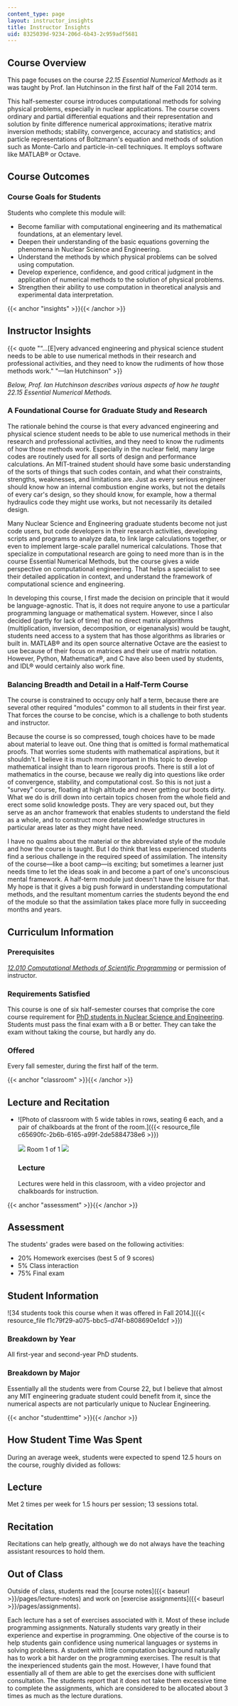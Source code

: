 ```yaml
---
content_type: page
layout: instructor_insights
title: Instructor Insights
uid: 8325039d-9234-206d-6b43-2c959adf5681
---
```


Course Overview
---------------

This page focuses on the course _22.15 Essential Numerical Methods_ as it was taught by Prof. Ian Hutchinson in the first half of the Fall 2014 term.

This half-semester course introduces computational methods for solving physical problems, especially in nuclear applications. The course covers ordinary and partial differential equations and their representation and solution by finite difference numerical approximations; iterative matrix inversion methods; stability, convergence, accuracy and statistics; and particle representations of Boltzmann's equation and methods of solution such as Monte-Carlo and particle-in-cell techniques. It employs software like MATLAB® or Octave.

Course Outcomes
---------------

### Course Goals for Students

Students who complete this module will:

*   Become familiar with computational engineering and its mathematical foundations, at an elementary level.
*   Deepen their understanding of the basic equations governing the phenomena in Nuclear Science and Engineering.
*   Understand the methods by which physical problems can be solved using computation.
*   Develop experience, confidence, and good critical judgment in the application of numerical methods to the solution of physical problems.
*   Strengthen their ability to use computation in theoretical analysis and experimental data interpretation.

{{< anchor "insights" >}}{{< /anchor >}}

Instructor Insights
-------------------

{{< quote "“…[E]very advanced engineering and physical science student needs to be able to use numerical methods in their research and professional activities, and they need to know the rudiments of how those methods work." "—Ian Hutchinson" >}}

_Below, Prof. Ian Hutchinson describes various aspects of how he taught _22.15 Essential Numerical Methods_._

### A Foundational Course for Graduate Study and Research

The rationale behind the course is that every advanced engineering and physical science student needs to be able to use numerical methods in their research and professional activities, and they need to know the rudiments of how those methods work. Especially in the nuclear field, many large codes are routinely used for all sorts of design and performance calculations. An MIT-trained student should have some basic understanding of the sorts of things that such codes contain, and what their constraints, strengths, weaknesses, and limitations are. Just as every serious engineer should know how an internal combustion engine works, but not the details of every car's design, so they should know, for example, how a thermal hydraulics code they might use works, but not necessarily its detailed design.

Many Nuclear Science and Engineering graduate students become not just code users, but code developers in their research activities, developing scripts and programs to analyze data, to link large calculations together, or even to implement large-scale parallel numerical calculations. Those that specialize in computational research are going to need more than is in the course Essential Numerical Methods, but the course gives a wide perspective on computational engineering. That helps a specialist to see their detailed application in context, and understand the framework of computational science and engineering.

In developing this course, I first made the decision on principle that it would be language-agnostic. That is, it does not require anyone to use a particular programming language or mathematical system. However, since I also decided (partly for lack of time) that no direct matrix algorithms (multiplication, inversion, decomposition, or eigenanalysis) would be taught, students need access to a system that has those algorithms as libraries or built in. MATLAB® and its open source alternative Octave are the easiest to use because of their focus on matrices and their use of matrix notation. However, Python, Mathematica®, and C have also been used by students, and IDL® would certainly also work fine.

### Balancing Breadth and Detail in a Half-Term Course

The course is constrained to occupy only half a term, because there are several other required "modules" common to all students in their first year. That forces the course to be concise, which is a challenge to both students and instructor.

Because the course is so compressed, tough choices have to be made about material to leave out. One thing that is omitted is formal mathematical proofs. That worries some students with mathematical aspirations, but it shouldn't. I believe it is much more important in this topic to develop mathematical insight than to learn rigorous proofs. There is still a lot of mathematics in the course, because we really dig into questions like order of convergence, stability, and computational cost. So this is not just a "survey" course, floating at high altitude and never getting our boots dirty. What we do is drill down into certain topics chosen from the whole field and erect some solid knowledge posts. They are very spaced out, but they serve as an anchor framework that enables students to understand the field as a whole, and to construct more detailed knowledge structures in particular areas later as they might have need.

I have no qualms about the material or the abbreviated style of the module and how the course is taught. But I do think that less experienced students find a serious challenge in the required speed of assimilation. The intensity of the course—like a boot camp—is exciting; but sometimes a learner just needs time to let the ideas soak in and become a part of one's unconscious mental framework. A half-term module just doesn't have the leisure for that. My hope is that it gives a big push forward in understanding computational methods, and the resultant momentum carries the students beyond the end of the module so that the assimilation takes place more fully in succeeding months and years.

Curriculum Information
----------------------

### Prerequisites

[_12.010 Computational Methods of Scientific Programming_](/courses/12-010-computational-methods-of-scientific-programming-fall-2011) or permission of instructor.

### Requirements Satisfied

This course is one of six half-semester courses that comprise the core course requirement for [PhD students in Nuclear Science and Engineering](http://catalog.mit.edu/schools/engineering/nuclear-science-engineering/#phd-dsc
). Students must pass the final exam with a B or better. They can take the exam without taking the course, but hardly any do.

### Offered

Every fall semester, during the first half of the term.

{{< anchor "classroom" >}}{{< /anchor >}}

Lecture and Recitation
----------------------

*   ![Photo of classroom with 5 wide tables in rows, seating 6 each, and a pair of chalkboards at the front of the room.]({{< resource_file c65690fc-2b6b-6165-a99f-2de5884738e6 >}})
    
    ![](/images/educator/classroom_prev_dim.png) Room 1 of 1 ![](/images/educator/classroom_next_dim.png)
    
    ### Lecture
    
    Lectures were held in this classroom, with a video projector and chalkboards for instruction.
    

{{< anchor "assessment" >}}{{< /anchor >}}

Assessment
----------

The students' grades were based on the following activities:

- 20% Homework exercises (best 5 of 9 scores)
- 5% Class interaction
- 75% Final exam

Student Information
-------------------

![34 students took this course when it was offered in Fall 2014.]({{< resource_file f1c79f29-a075-bbc5-d74f-b808690e1dcf >}})

### Breakdown by Year

All first-year and second-year PhD students.

### Breakdown by Major

Essentially all the students were from Course 22, but I believe that almost any MIT engineering graduate student could benefit from it, since the numerical aspects are not particularly unique to Nuclear Engineering.

{{< anchor "studenttime" >}}{{< /anchor >}}

How Student Time Was Spent
--------------------------

During an average week, students were expected to spend 12.5 hours on the course, roughly divided as follows:

Lecture
-------

Met 2 times per week for 1.5 hours per session; 13 sessions total.

Recitation
----------

Recitations can help greatly, although we do not always have the teaching assistant resources to hold them.

Out of Class
------------

Outside of class, students read the [course notes]({{< baseurl >}}/pages/lecture-notes) and work on [exercise assignments]({{< baseurl >}}/pages/assignments).

Each lecture has a set of exercises associated with it. Most of these include programming assignments. Naturally students vary greatly in their experience and expertise in programming. One objective of the course is to help students gain confidence using numerical languages or systems in solving problems. A student with little computation background naturally has to work a bit harder on the programming exercises. The result is that the inexperienced students gain the most. However, I have found that essentially all of them are able to get the exercises done with sufficient consultation. The students report that it does not take them excessive time to complete the assignments, which are considered to be allocated about 3 times as much as the lecture durations.